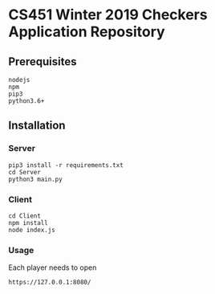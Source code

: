 # CS451 Winter 2019 Checkers Application Repository

## Prerequisites

```
nodejs
npm
pip3
python3.6+
```
  
## Installation

### Server


```
pip3 install -r requirements.txt
cd Server
python3 main.py
```

### Client

```
cd Client
npm install
node index.js
```
  
### Usage
  
Each player needs to open

```
https://127.0.0.1:8080/
```
